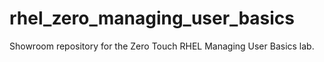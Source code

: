 # rhel_zero_managing_user_basics
Showroom repository for the Zero Touch RHEL Managing User Basics lab.
